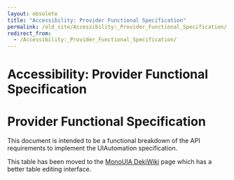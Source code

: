 ```yaml
---
layout: obsolete
title: "Accessibility: Provider Functional Specification"
permalink: /old_site/Accessibility:_Provider_Functional_Specification/
redirect_from:
  - /Accessibility:_Provider_Functional_Specification/
---
```


Accessibility: Provider Functional Specification
================================================

Provider Functional Specification
=================================

This document is intended to be a functional breakdown of the API requirements to implement the UIAutomation specification.

This table has been moved to the [MonoUIA DekiWiki](http://monouia.wik.is/Provider_Functional_Specification) page which has a better table editing interface.


